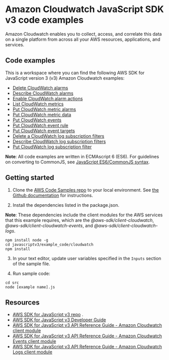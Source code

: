 # Amazon Cloudwatch JavaScript SDK v3 code examples
Amazon Cloudwatch enables you to collect, access, and correlate this data on a single platform from across all your AWS resources, applications, and services.

## Code examples
This is a workspace where you can find the following AWS SDK for JavaScript version 3 (v3) Amazon Cloudwatch examples:

- [Delete CloudWatch alarms](src/deleteAlarms.js)
- [Describe CloudWatch alarms](src/describeAlarms.js)
- [Enable CloudWatch alarm actions](src/enableAlarmActions.js)
- [List CloudWatch metrics](src/listMetrics.js)
- [Put CloudWatch metric alarms](src/putMetricAlarm.js)
- [Put CloudWatch metric data](src/putMetricData.js)
- [Put CloudWatch events](src/putEvents.js)
- [Put CloudWatch event rule](src/putRule.js)
- [Put CloudWatch event targets](src/putTargets.js)
- [Delete a CloudWatch log subscription filters](src/deleteSubscriptionFilter.js)
- [Describe CloudWatch log subscription filters](src/describeSubscriptionFilters.js)
- [Put CloudWatch log subscription filter](src/putSubscriptionFilter.js)

**Note**: All code examples are written in ECMAscript 6 (ES6). For guidelines on converting to CommonJS, see 
[JavaScript ES6/CommonJS syntax](https://docs.aws.amazon.com/sdk-for-javascript/v3/developer-guide/sdk-examples-javascript-syntax.html).


## Getting started

1. Clone the [AWS Code Samples repo](https://github.com/awsdocs/aws-doc-sdk-examples) to your local environment. 
See [the Github documentation](https://docs.github.com/en/github/creating-cloning-and-archiving-repositories/cloning-a-repository) for 
instructions.

2. Install the dependencies listed in the package.json.

**Note**: These dependencies include the client modules for the AWS services that this example requires, 
which are the *@aws-sdk/client-cloudwatch*, *@aws-sdk/client-cloudwatch-events*, and *@aws-sdk/client-cloudwatch-logs*.
```
npm install node -g 
cd javascriptv3/example_code/cloudwatch 
npm install
```
3. In your text editor, update user variables specified in the ```Inputs``` section of the sample file.

4. Run sample code:
```
cd src
node [example name].js 
```
## Resources
- [AWS SDK for JavaScript v3 repo](https://github.com/aws/aws-sdk-js-v3) . 
- [AWS SDK for JavaScript v3 Developer Guide](https://docs.aws.amazon.com/sdk-for-javascript/v3/developer-guide/cloudwatch-examples.html)
- [AWS SDK for JavaScript v3 API Reference Guide - Amazon Cloudwatch client module](https://docs.aws.amazon.com/AWSJavaScriptSDK/v3/latest/clients/client-cloudwatch/index.html) 
- [AWS SDK for JavaScript v3 API Reference Guide - Amazon Cloudwatch Events client module](https://docs.aws.amazon.com/AWSJavaScriptSDK/v3/latest/clients/client-cloudwatch-events/index.html)
- [AWS SDK for JavaScript v3 API Reference Guide -  Amazon Cloudwatch Logs client module](https://docs.aws.amazon.com/AWSJavaScriptSDK/v3/latest/clients/client-cloudwatch-logs/index.html)

